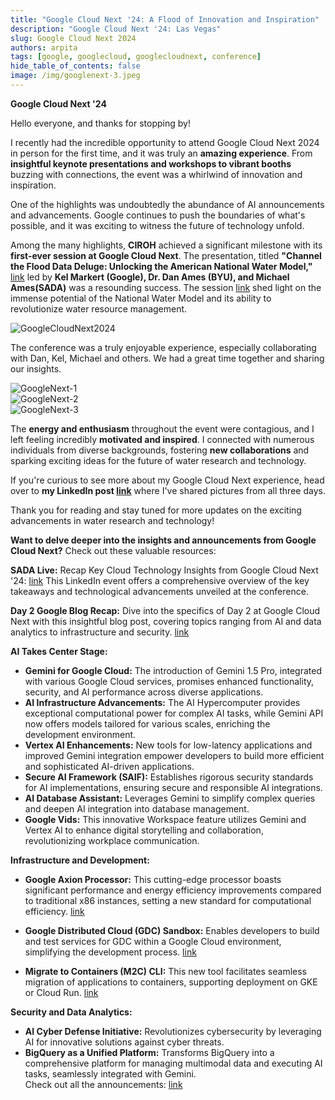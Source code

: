 ```yaml
---
title: "Google Cloud Next '24: A Flood of Innovation and Inspiration"
description: "Google Cloud Next '24: Las Vegas"
slug: Google Cloud Next 2024
authors: arpita
tags: [google, googlecloud, googlecloudnext, conference]
hide_table_of_contents: false
image: /img/googlenext-3.jpeg
---
```


**Google Cloud Next '24**

Hello everyone, and thanks for stopping by!

I recently had the incredible opportunity to attend Google Cloud Next 2024 in person for the first time, and it was truly an **amazing experience**. From **insightful keynote presentations and workshops to vibrant booths** buzzing with connections, the event was a whirlwind of innovation and inspiration.
<!-- truncate -->
One of the highlights was undoubtedly the abundance of AI announcements and advancements. Google continues to push the boundaries of what's possible, and it was exciting to witness the future of technology unfold.

Among the many highlights, **CIROH** achieved a significant milestone with its **first-ever session at Google Cloud Next**. The presentation, titled **"Channel the Flood Data Deluge: Unlocking the American National Water Model,"** [link](https://cloud.withgoogle.com/next/session-library?session=DEV209&utm_source=copylink&utm_medium=unpaidsoc&utm_campaign=FY24-Q2-global-ENDM33-physicalevent-er-next-2024-mc&utm_content=next-homepage-social-share&utm_term=-#all> ) led by **Kel Markert (Google), Dr. Dan Ames (BYU), and Michael Ames(SADA)** was a resounding success. The session [link](https://assets.swoogo.com/uploads/3771985-6615e3b5da2cf.pdf) shed light on the immense potential of the National Water Model and its ability to revolutionize water resource management.
 <div className="hero-image" style={{ textAlign: 'center' }}>
        <img src="/img/blog/2024-04-gcn/GoogleCloudNext2024.png" alt="GoogleCloudNext2024" style={{ width: '80%' }} />
</div>


The conference was a truly enjoyable experience, especially collaborating with Dan, Kel, Michael and others. We had a great time  together and sharing our insights.

<div className="hero-image" style={{ textAlign: 'center' }}>
        <img src="/img/blog/2024-04-gcn/googlenext-1.jpeg" alt="GoogleNext-1" style={{ width: '80%' }} />
</div>

<div className="hero-image" style={{ textAlign: 'center' }}>
        <img src="/img/blog/2024-04-gcn/googlenext-2.jpeg" alt="GoogleNext-2" style={{ width: '80%' }} />
</div>

<div className="hero-image" style={{ textAlign: 'center' }}>
        <img src="/img/blog/2024-04-gcn/googlenext-3.jpeg" alt="GoogleNext-3" style={{ width: '80%' }} />
</div>

The **energy and enthusiasm** throughout the event were contagious, and I left feeling incredibly **motivated and inspired**. I connected with numerous individuals from diverse backgrounds, fostering **new collaborations** and sparking exciting ideas for the future of water research and technology.

If you're curious to see more about my Google Cloud Next experience, head over to **my LinkedIn post [link](https://www.linkedin.com/in/arpita0911patel/)** where I've shared pictures from all three days.

Thank you for reading and stay tuned for more updates on the exciting advancements in water research and technology!

**Want to delve deeper into the insights and announcements from Google Cloud Next?** Check out these valuable resources:

**SADA Live:** Recap Key Cloud Technology Insights from Google Cloud Next '24: [link](https://www.linkedin.com/events/sadalive-recapkeycloudtechnolog7181342146724073472/)
This LinkedIn event offers a comprehensive overview of the key takeaways and technological advancements unveiled at the conference.

**Day 2 Google Blog Recap:** Dive into the specifics of Day 2 at Google Cloud Next with this insightful blog post, covering topics ranging from AI and data analytics to infrastructure and security. [link](<https://cloud.google.com/blog/topics/google-cloud-next/next24-day-2-recap?utm_source=linkedin&utm_medium=unpaidsoc&utm_campaign=fy24q1-googlecloud-blog-ai-in_feed-no-brand-global&utm_content=-&utm_term=->)

**AI Takes Center Stage:**

-   **Gemini for Google Cloud:** The introduction of Gemini 1.5 Pro, integrated with various Google Cloud services, promises enhanced functionality, security, and AI performance across diverse applications.
-   **AI Infrastructure Advancements:** The AI Hypercomputer provides exceptional computational power for complex AI tasks, while Gemini API now offers models tailored for various scales, enriching the development environment.
-   **Vertex AI Enhancements:** New tools for low-latency applications and improved Gemini integration empower developers to build more efficient and sophisticated AI-driven applications.
-   **Secure AI Framework (SAIF):** Establishes rigorous security standards for AI implementations, ensuring secure and responsible AI integrations.
-   **AI Database Assistant:** Leverages Gemini to simplify complex queries and deepen AI integration into database management.
-   **Google Vids:** This innovative Workspace feature utilizes Gemini and Vertex AI to enhance digital storytelling and collaboration, revolutionizing workplace communication.

**Infrastructure and Development:**

-   **Google Axion Processor:** This cutting-edge processor boasts significant performance and energy efficiency improvements compared to traditional x86 instances, setting a new standard for computational efficiency.
[link](https://lnkd.in/g544-Tdt)

-   **Google Distributed Cloud (GDC) Sandbox:** Enables developers to build and test services for GDC within a Google Cloud environment, simplifying the development process.
[link](https://lnkd.in/gcDBFt4t)

-   **Migrate to Containers (M2C) CLI:** This new tool facilitates seamless migration of applications to containers, supporting deployment on GKE or Cloud Run.
[link](https://lnkd.in/gz_AmHCY)

**Security and Data Analytics:**

-   **AI Cyber Defense Initiative:** Revolutionizes cybersecurity by leveraging AI for innovative solutions against cyber threats.
-   **BigQuery as a Unified Platform:** Transforms BigQuery into a comprehensive platform for managing multimodal data and executing AI tasks, seamlessly integrated with Gemini.\
Check out all the announcements:  [link](https://lnkd.in/gNGYrg44)

